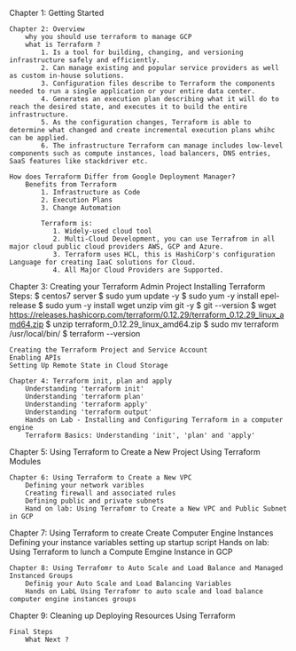 Chapter 1: Getting Started
```
Chapter 2: Overview
    why you should use terraform to manage GCP
    what is Terraform ?
        1. Is a tool for building, changing, and versioning infrastructure safely and efficiently.
        2. Can manage existing and popular service providers as well as custom in-house solutions.
        3. Configuration files describe to Terraform the components needed to run a single application or your entire data center.
        4. Generates an execution plan describing what it will do to reach the desired state, and executes it to build the entire infrastructure.
        5. As the configuration changes, Terraform is able to determine what changed and create incremental execution plans whihc can be applied.
        6. The infrastructure Terraform can manage includes low-level components such as compute instances, load balancers, DNS entries, SaaS features like stackdriver etc.
```
    How does Terraform Differ from Google Deployment Manager?
        Benefits from Terraform
            1. Infrastructure as Code
            2. Execution Plans
            3. Change Automation
```
        Terraform is:
           1. Widely-used cloud tool
           2. Multi-Cloud Development, you can use Terrafrom in all major cloud public cloud providers AWS, GCP and Azure.
           3. Terraform uses HCL, this is HashiCorp's configuration Language for creating IaaC solutions for Cloud.
           4. All Major Cloud Providers are Supported.
```
Chapter 3: Creating your Terraform Admin Project
    Installing Terraform
        Steps:
            $ centos7 server 
            $ sudo yum update -y 
            $ sudo yum -y install epel-release
            $ sudo yum -y install wget unzip vim git -y
            $ git --version
            $ wget https://releases.hashicorp.com/terraform/0.12.29/terraform_0.12.29_linux_amd64.zip
            $ unzip terraform_0.12.29_linux_amd64.zip
            $ sudo mv terraform /usr/local/bin/
            $ terraform --version

    Creating the Terraform Project and Service Account
    Enabling APIs
    Setting Up Remote State in Cloud Storage
```
Chapter 4: Terraform init, plan and apply
    Understanding 'terraform init'
    Understanding 'terraform plan'
    Understanding 'terraform apply'
    Understanding 'terraform output'
    Hands on Lab - Installing and Configuring Terraform in a computer engine
    Terraform Basics: Understanding 'init', 'plan' and 'apply'
```
Chapter 5: Using Terraform to Create a New Project
    Using Terraform Modules 
```
Chapter 6: Using Terraform to Create a New VPC
    Defining your network varibles 
    Creating firewall and associated rules 
    Defining public and private subnets
    Hand on lab: Using Terrafomr to Create a New VPC and Public Subnet in GCP
```
Chapter 7: Using Terraform to create Create Computer Engine Instances
    Defining your instance variables 
    setting up startup script
    Hands on lab: Using Terraform to lunch a Compute Emgine Instance in GCP
```
Chapter 8: Using Terrafomr to Auto Scale and Load Balance and Managed Instanced Groups
    Definig your Auto Scale and Load Balancing Variables 
    Hands on LabL Using Terrafomr to auto scale and load balance computer engine instances groups
```
Chapter 9: Cleaning up
    Deploying Resources Using Terraform 
```
Final Steps 
    What Next ?



